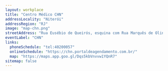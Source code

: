 ```yaml
---
layout: workplace
title: "Centro Médico CHN"
addressLocality: "Niterói"
addressRegion: "RJ"
image: "map-chn.png"
streetAddress: "Rua Eusébio de Queirós, esquina com Rua Marquês de Olinda"
eventLabel: "CHN"
links:
  phoneSchedule: "tel:40200057"
  onlineSchedule: "https://chn.portaldeagendamento.com.br/"
  map: "https://maps.app.goo.gl/Dqs5kbVnvvw1YQnR7"
sitemap: false
---
```

